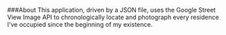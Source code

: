 ###About
This application, driven by a JSON file, uses the Google Street View Image API to chronologically locate and photograph every residence I've occupied since the beginning of my existence.